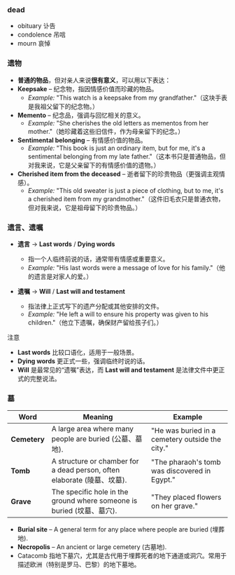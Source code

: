 ### dead
- obituary 讣告
- condolence 吊唁
- mourn 哀悼

### 遗物
- **普通的物品**，但对亲人来说**很有意义**，可以用以下表达：  
- **Keepsake** – 纪念物，指因情感价值而珍藏的物品。  
   - *Example:* "This watch is a keepsake from my grandfather."（这块手表是我祖父留下的纪念物。）  
- **Memento** – 纪念品，强调与回忆相关的意义。  
   - *Example:* "She cherishes the old letters as mementos from her mother."（她珍藏着这些旧信件，作为母亲留下的纪念。）  
- **Sentimental belonging** – 有情感价值的物品。  
   - *Example:* "This book is just an ordinary item, but for me, it's a sentimental belonging from my late father."（这本书只是普通物品，但对我来说，它是父亲留下的有情感价值的遗物。）  
- **Cherished item from the deceased** – 逝者留下的珍贵物品（更强调主观情感）。  
   - *Example:* "This old sweater is just a piece of clothing, but to me, it's a cherished item from my grandmother."（这件旧毛衣只是普通衣物，但对我来说，它是祖母留下的珍贵物品。）  

### 遗言、遗嘱 
- **遗言** → **Last words** / **Dying words**  
  - 指一个人临终前说的话，通常带有情感或重要意义。  
  - *Example:* "His last words were a message of love for his family."（他的遗言是对家人的爱。）  

- **遗嘱** → **Will** / **Last will and testament**  
  - 指法律上正式写下的遗产分配或其他安排的文件。  
  - *Example:* "He left a will to ensure his property was given to his children."（他立下遗嘱，确保财产留给孩子们。）  

注意
- **Last words** 比较口语化，适用于一般场景。  
- **Dying words** 更正式一些，强调临终时说的话。  
- **Will** 是最常见的“遗嘱”表达，而 **Last will and testament** 是法律文件中更正式的完整说法。  

### 墓

| Word       | Meaning | Example |
|------------|---------|---------|
| **Cemetery** | A large area where many people are buried (公墓、墓地). | "He was buried in a cemetery outside the city." |
| **Tomb** | A structure or chamber for a dead person, often elaborate (陵墓、坟墓). | "The pharaoh's tomb was discovered in Egypt." |
| **Grave** | The specific hole in the ground where someone is buried (坟墓、墓穴). | "They placed flowers on her grave." |

- **Burial site** – A general term for any place where people are buried (埋葬地).  
- **Necropolis** – An ancient or large cemetery (古墓地).  
- Catacomb 指地下墓穴，尤其是古代用于埋葬死者的地下通道或洞穴。常用于描述欧洲（特别是罗马、巴黎）的地下墓地。
